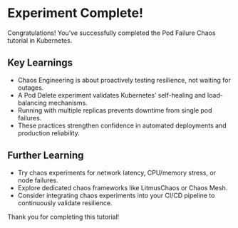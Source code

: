 # Experiment Complete!

Congratulations! You’ve successfully completed the Pod Failure Chaos tutorial in Kubernetes.

## Key Learnings

- Chaos Engineering is about proactively testing resilience, not waiting for outages.
- A Pod Delete experiment validates Kubernetes’ self-healing and load-balancing mechanisms.
- Running with multiple replicas prevents downtime from single pod failures.
- These practices strengthen confidence in automated deployments and production reliability.

## Further Learning

- Try chaos experiments for network latency, CPU/memory stress, or node failures.
- Explore dedicated chaos frameworks like LitmusChaos or Chaos Mesh.
- Consider integrating chaos experiments into your CI/CD pipeline to continuously validate resilience.

Thank you for completing this tutorial!